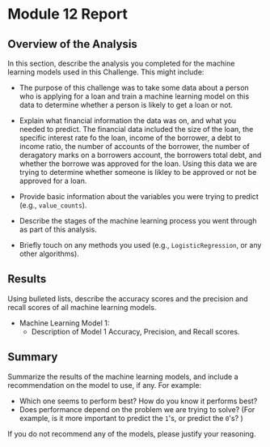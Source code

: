 # Module 12 Report 

## Overview of the Analysis

In this section, describe the analysis you completed for the machine learning models used in this Challenge. This might include:

* The purpose of this challenge was to take some data about a person who is applying for a loan and train a machine learning model on this data to determine whether a person is likely to get a loan or not. 

* Explain what financial information the data was on, and what you needed to predict.
The financial data included the size of the loan, the specific interest rate fo the loan, income of the borrower, a debt to income ratio, the number of accounts of the borrower, the number of deragatory marks on a borrowers account, the borrowers total debt, and whether the borrowe was approved for the loan. Using this data we are trying to determine whether someone is likley to be approved or not be approved for a loan. 

* Provide basic information about the variables you were trying to predict (e.g., `value_counts`).

* Describe the stages of the machine learning process you went through as part of this analysis.

* Briefly touch on any methods you used (e.g., `LogisticRegression`, or any other algorithms).

## Results

Using bulleted lists, describe the accuracy scores and the precision and recall scores of all machine learning models.

* Machine Learning Model 1:
    * Description of Model 1 Accuracy, Precision, and Recall scores.

## Summary

Summarize the results of the machine learning models, and include a recommendation on the model to use, if any. For example:

* Which one seems to perform best? How do you know it performs best?
* Does performance depend on the problem we are trying to solve? (For example, is it more important to predict the `1`'s, or predict the `0`'s? )

If you do not recommend any of the models, please justify your reasoning.
